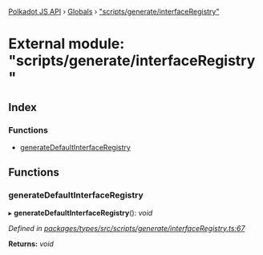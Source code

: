 [Polkadot JS API](../README.md) › [Globals](../globals.md) › ["scripts/generate/interfaceRegistry"](_scripts_generate_interfaceregistry_.md)

# External module: "scripts/generate/interfaceRegistry"

## Index

### Functions

* [generateDefaultInterfaceRegistry](_scripts_generate_interfaceregistry_.md#generatedefaultinterfaceregistry)

## Functions

###  generateDefaultInterfaceRegistry

▸ **generateDefaultInterfaceRegistry**(): *void*

*Defined in [packages/types/src/scripts/generate/interfaceRegistry.ts:67](https://github.com/polkadot-js/api/blob/8e5b43bf62/packages/types/src/scripts/generate/interfaceRegistry.ts#L67)*

**Returns:** *void*
